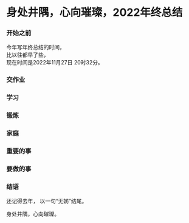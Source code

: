 [//]: # (日期: 2022-11-27 20:32)

# 身处井隅，心向璀璨，2022年终总结

### 开始之前

今年写年终总结的时间，  
比以往都早了些，  
现在时间是2022年11月27日 20时32分。

### 交作业


### 学习


### 锻炼


### 家庭


### 重要的事
[//]: # (主题: 与两年后的自己对话)

### 要做的事


### 结语

还记得去年，
以一句“无妨”结尾。

身处井隅，心向璀璨。